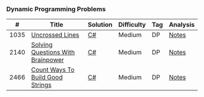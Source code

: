 ### Dynamic Programming Problems

| # | Title | Solution | Difficulty | Tag | Analysis |
|---| ----- | -------- | ---------- | --- | -------- |
|1035|[Uncrossed Lines](https://leetcode.com/problems/uncrossed-lines/description/)|[C#](https://github.com/FrancoFernando/leetcode/blob/main/DynamicProgramming/1035.uncrossed-lines/Solution.cs)|Medium|DP|[Notes](https://github.com/FrancoFernando/leetcode/blob/main/DynamicProgramming/1035.uncrossed-lines/notes.md)|
|2140|[Solving Questions With Brainpower](https://leetcode.com/problems/solving-questions-with-brainpower/description/)|[C#](https://github.com/FrancoFernando/leetcode/blob/main/DynamicProgramming/2140.solving-questions-with-brainpower/Solution.cs)|Medium|DP|[Notes](https://github.com/FrancoFernando/leetcode/blob/main/DynamicProgramming/2140.solving-questions-with-brainpower/notes.md)|
|2466|[Count Ways To Build Good Strings](https://leetcode.com/problems/count-ways-to-build-good-strings/description/)|[C#](https://github.com/FrancoFernando/leetcode/blob/main/DynamicProgramming/2466.scount-ways-to-build-good-strings/Solution.cs)|Medium|DP|[Notes](https://github.com/FrancoFernando/leetcode/blob/main/DynamicProgramming/2466.scount-ways-to-build-good-strings/notes.md)|

